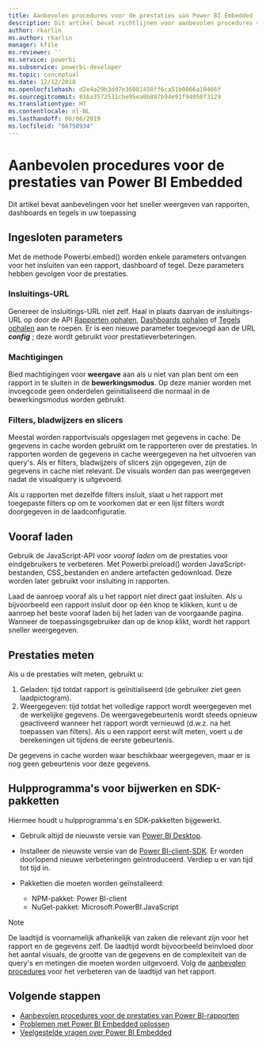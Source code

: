 ```yaml
---
title: Aanbevolen procedures voor de prestaties van Power BI Embedded
description: Dit artikel bevat richtlijnen voor aanbevolen procedures voor ingesloten analyses
author: rkarlin
ms.author: rkarlin
manager: kfile
ms.reviewer: ''
ms.service: powerbi
ms.subservice: powerbi-developer
ms.topic: conceptual
ms.date: 12/12/2018
ms.openlocfilehash: d2e4a29b3dd7e36081458ff6ca51b0006a10466f
ms.sourcegitcommit: 81ba3572531cbe95ea0b887b94e91f94050f3129
ms.translationtype: HT
ms.contentlocale: nl-NL
ms.lasthandoff: 06/06/2019
ms.locfileid: "66750934"
---
```

# <a name="power-bi-embedded-performance-best-practices"></a>Aanbevolen procedures voor de prestaties van Power BI Embedded

Dit artikel bevat aanbevelingen voor het sneller weergeven van rapporten, dashboards en tegels in uw toepassing

## <a name="embed-parameters"></a>Ingesloten parameters

Met de methode Powerbi.embed() worden enkele parameters ontvangen voor het insluiten van een rapport, dashboard of tegel. Deze parameters hebben gevolgen voor de prestaties.

### <a name="embed-url"></a>Insluitings-URL

Genereer de insluitings-URL niet zelf. Haal in plaats daarvan de insluitings-URL op door de API [Rapporten ophalen](/rest/api/power-bi/reports/getreportsingroup), [Dashboards ophalen](/rest/api/power-bi/dashboards/getdashboardsingroup) of [Tegels ophalen](/rest/api/power-bi/dashboards/gettilesingroup) aan te roepen. Er is een nieuwe parameter toegevoegd aan de URL **_config_** ; deze wordt gebruikt voor prestatieverbeteringen.

### <a name="permissions"></a>Machtigingen

Bied machtigingen voor **weergave** aan als u niet van plan bent om een rapport in te sluiten in de **bewerkingsmodus**. Op deze manier worden met invoegcode geen onderdelen geïnitialiseerd die normaal in de bewerkingsmodus worden gebruikt.

### <a name="filters-bookmarks-and-slicers"></a>Filters, bladwijzers en slicers

Meestal worden rapportvisuals opgeslagen met gegevens in cache. De gegevens in cache worden gebruikt om te rapporteren over de prestaties. In rapporten worden de gegevens in cache weergegeven na het uitvoeren van query's. Als er filters, bladwijzers of slicers zijn opgegeven, zijn de gegevens in cache niet relevant. De visuals worden dan pas weergegeven nadat de visualquery is uitgevoerd.

Als u rapporten met dezelfde filters insluit, slaat u het rapport met toegepaste filters op om te voorkomen dat er een lijst filters wordt doorgegeven in de laadconfiguratie.

## <a name="preload"></a>Vooraf laden

Gebruik de JavaScript-API voor *vooraf laden* om de prestaties voor eindgebruikers te verbeteren.
Met Powerbi.preload() worden JavaScript-bestanden, CSS_bestanden en andere artefacten gedownload. Deze worden later gebruikt voor insluiting in rapporten.

Laad de aanroep vooraf als u het rapport niet direct gaat insluiten. Als u bijvoorbeeld een rapport insluit door op één knop te klikken, kunt u de aanroep het beste vooraf laden bij het laden van de voorgaande pagina. Wanneer de toepassingsgebruiker dan op de knop klikt, wordt het rapport sneller weergegeven.

## <a name="measure-performance"></a>Prestaties meten

Als u de prestaties wilt meten, gebruikt u:

1. Geladen: tijd totdat rapport is geïnitialiseerd (de gebruiker ziet geen laadpictogram).
2. Weergegeven: tijd totdat het volledige rapport wordt weergegeven met de werkelijke gegevens. De weergavegebeurtenis wordt steeds opnieuw geactiveerd wanneer het rapport wordt vernieuwd (d.w.z. na het toepassen van filters). Als u een rapport eerst wilt meten, voert u de berekeningen uit tijdens de eerste gebeurtenis.

De gegevens in cache worden waar beschikbaar weergegeven, maar er is nog geen gebeurtenis voor deze gegevens.

## <a name="update-tools-and-sdk-packages"></a>Hulpprogramma's voor bijwerken en SDK-pakketten

Hiermee houdt u hulpprogramma's en SDK-pakketten bijgewerkt.

* Gebruik altijd de nieuwste versie van [Power BI Desktop](https://powerbi.microsoft.com/desktop/).

* Installeer de nieuwste versie van de [Power BI-client-SDK](https://github.com/Microsoft/PowerBI-JavaScript). Er worden doorlopend nieuwe verbeteringen geïntroduceerd. Verdiep u er van tijd tot tijd in.

* Pakketten die moeten worden geïnstalleerd:
    * NPM-pakket: Power BI-client
    * NuGet-pakket: Microsoft.PowerBI.JavaScript

> [!Note]
> De laadtijd is voornamelijk afhankelijk van zaken die relevant zijn voor het rapport en de gegevens zelf. De laadtijd wordt bijvoorbeeld beïnvloed door het aantal visuals, de grootte van de gegevens en de complexiteit van de query's en metingen die moeten worden uitgevoerd. Volg de [aanbevolen procedures](../power-bi-reports-performance.md) voor het verbeteren van de laadtijd van het rapport.

## <a name="next-steps"></a>Volgende stappen

* [Aanbevolen procedures voor de prestaties van Power BI-rapporten](../power-bi-reports-performance.md)
* [Problemen met Power BI Embedded oplossen](embedded-troubleshoot.md)
* [Veelgestelde vragen over Power BI Embedded](embedded-faq.md)
